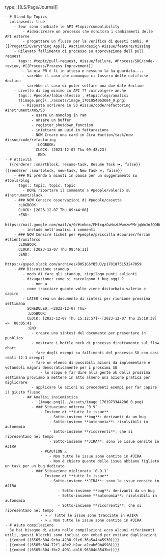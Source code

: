 type:: [[LS/Page/Journal]]

	- # Stand-Up Topics
	  collapsed:: true
		- Seur sono cambiate le API #topic/compatibility
			- #idea💡creare un processo che monitora i cambiamenti delle API esterne
			- progettare un flusso per la verifica di questi cambi. #[[Progetti/Everything App]], #action/design #issue/feature/missing
		- Rilevato fallimento di processo su approvazione dell pull request
		  tags:: #topic/pull-request, #issue/failure, #Process/SDC/code-review, #[[Process/Process Improvement]]
			- la mia PR é li in attesa e nessuno la ha guardata....
			- sarebbe il caso che comunque ci fossero delle notifiche #action
			- sarebbe il caso di poter settare una due date #action
		- Livello di Log minimo in API ?? coinvolgere anche
		  tags:: #people/fabio-alessio , #topic/logs/analisi
		  ![image.png](../assets/image_1701854063084_0.png)
			- Risposta scrivere in S3 #issue/code/refactoring #Instrument/AWS/S3
				- usare un monolog in ram
				- unsare un buffer
				- register_shutdown_function
				- iniettare un uuid in fatturazione
				- NOW Creare una card in Jira #action/task/new #issue/code/refactoring
				  :LOGBOOK:
				  CLOCK: [2023-12-07 Thu 09:48:23]
				  :END:
	- # Attivitá
	  {{renderer :smartblock, resume-task, Resume Task ⏩️, false}} {{renderer :smartblock, new-task, New Task ➕, false}}
		- ### Mi prendo 5 minuti in pausa per un suggerimento su #tools/blog
		  tags:: topic, topic, topic
			- DONE riportare il commento a #people/valerio su #Instrument/slack
		- ### NOW Censire osservazioni di #people/casetta
		  :LOGBOOK:
		  CLOCK: [2023-12-07 Thu 09:44:00]
		  :END:
			- https://mail.google.com/mail/u/0/#inbox/FMfcgzGwHxzLWwmzwPMrjqWmJnfQDBCN
			- include nell'analisi i commenti
		- ### NOW Censire ticket per #people/priscilla #courier/fercam #client/unifarco
		  :LOGBOOK:
		  CLOCK: [2023-12-07 Thu 08:46:11]
		  :END:
			- https://gsped.slack.com/archives/D051G6YB5UJ/p1701875153247059
		- ### Discussione standup
			- modo di fare gli standup, riepilogo punti salienti
			- divagazione: come si raccolgono i bug oggi ?
				- non a
			- come tracciare quante volte viene disturbato valerio e capire
			- LATER crea un documento di sintesi per riunione prossima settimana
			  SCHEDULED: <2023-12-07 Thu>
			  :LOGBOOK:
			  CLOCK: [2023-12-07 Thu 15:12:57]--[2023-12-07 Thu 15:18:38] =>  00:05:41
			  :END:
				- creare una sintesi del documento per presentare in pubblico
				- mostrare i bottle neck di processo direttamente sul flow chart
				- fare degli esempi su fallimenti del processo SU con casi reali (2-3 esempi)
				- fare un elenco di possibili azioni da implementare e votandoli magari democraticamente per i prossimi SU
					- lo scopo é far dire alla gente ok dalla prossima settimana proviamo a mettere in atto almeno una azione pratica per migliorare
				- applicare le azioni ai precedenti esempi per far capire il giusto flusso
			- ## Analisi insiemistica
				- ![image.png](../assets/image_1701973344286_0.png)
				- ### Situazione odierna `0.9`
					- Insieme di **tutte le issue**
						- Sotto-insieme **bug**: derivanti da un bug
						- Sotto-insieme **autonomia**: risolvibili in autonomia
						- Sotto-insieme **ricorrenti**: che si ripresentano nel tempo
						- Sotto-insieme **JIRA**: sono le issue censite in #JIRA
					- #CAUTION ⚠️
						- Non tutte le issue sono centite in #JIRA
						- Non é chiaro quante delle issue abbiano figliato un task per un bug dedicato
				- ### Situazione migliorata `0.9.1`
					- Insieme di **tutte le issue**
						- Sotto-insieme **JIRA**: sono le issue censite in #JIRA
							- Sotto-insieme **bug**: derivanti da un bug
							- Sotto-insieme **autonomia**: risolvibili in autonomia
							- Sotto-insieme **ricorrenti**: che si ripresentano nel tempo
					- > ✅️ Tutte le issue sono tracciate in #JIRA
					- > ⚠️ Non tutte le issue sono centite in #JIRA
	- # Aiuto compilazione
	  Se hai bisogno di aiuto nelle compilazioni ecco alcuni riferimenti utili, questi blocchi sono inclusi con embed per evitare duplicazioni
	- {{embed ((6565c304-9cba-4238-91e6-36a5a4b45930))}}
	- {{embed ((6565c304-72f1-40e2-b2ac-a2eab69b4998))}}
	- {{embed ((6565c304-fbc2-4931-ab16-96384d8543be))}}